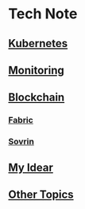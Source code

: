 # Tech Note

## [Kubernetes](#kubernetes)

## [Monitoring](#monitoring)

## [Blockchain](#blockchain)

### [Fabric](#/blockchain/fabric)

### [Sovrin](#/blockchain/sovrin)

## [My Idear](#idears)

## [Other Topics](#others)